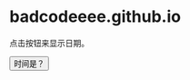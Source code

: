 # badcodeeee.github.io
<!DOCTYPE html>
<html>
<head>
<title>时间显示</title>
</head>
<body>

<p>点击按钮来显示日期。</p>

<button onclick="displayDate()">时间是？</button>

<script>
function displayDate() {
    document.getElementById("demo").innerHTML = Date();
}
</script>

<p id="demo"></p>

</body>
</html>

